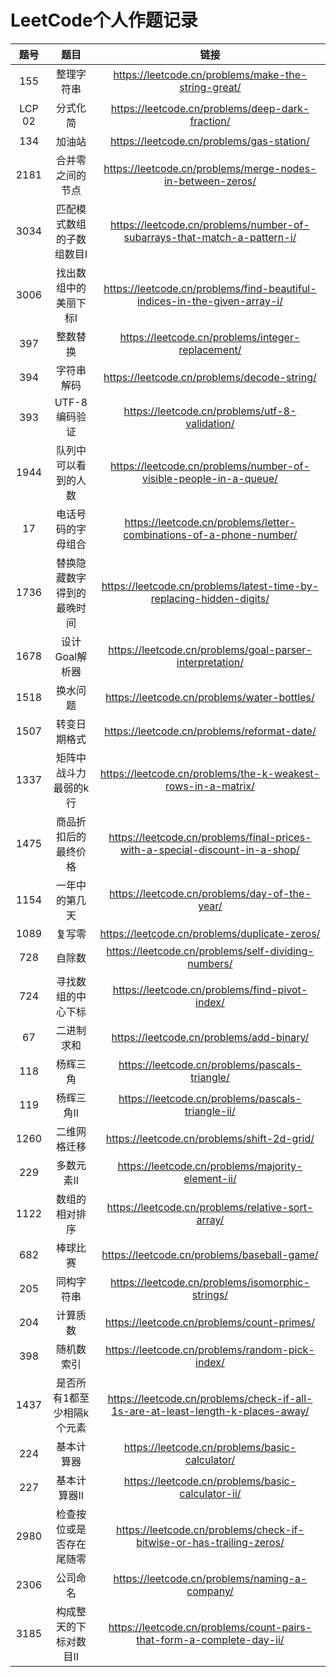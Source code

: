 # LeetCode个人作题记录

|   题号   |           题目            |                                             链接                                              |
|:------:|:-----------------------:|:-------------------------------------------------------------------------------------------:|
|  155   |          整理字符串          |                     https://leetcode.cn/problems/make-the-string-great/                     |
| LCP 02 |          分式化简           |                      https://leetcode.cn/problems/deep-dark-fraction/                       |
|  134   |           加油站           |                          https://leetcode.cn/problems/gas-station/                          |
|  2181  |        合并零之间的节点         |                 https://leetcode.cn/problems/merge-nodes-in-between-zeros/                  |
|  3034  |      匹配模式数组的子数组数目Ⅰ      |          https://leetcode.cn/problems/number-of-subarrays-that-match-a-pattern-i/           |
|  3006  |       找出数组中的美丽下标Ⅰ       |          https://leetcode.cn/problems/find-beautiful-indices-in-the-given-array-i/          |
|  397   |          整数替换           |                      https://leetcode.cn/problems/integer-replacement/                      |
|  394   |          字符串解码          |                         https://leetcode.cn/problems/decode-string/                         |
|  393   |       UTF-8 编码验证        |                       https://leetcode.cn/problems/utf-8-validation/                        |
|  1944  |       队列中可以看到的人数        |              https://leetcode.cn/problems/number-of-visible-people-in-a-queue/              |
|   17   |        电话号码的字母组合        |             https://leetcode.cn/problems/letter-combinations-of-a-phone-number/             |
|  1736  |      替换隐藏数字得到的最晚时间      |            https://leetcode.cn/problems/latest-time-by-replacing-hidden-digits/             |
|  1678  |        设计Goal解析器        |                  https://leetcode.cn/problems/goal-parser-interpretation/                   |
|  1518  |          换水问题           |                         https://leetcode.cn/problems/water-bottles/                         |
|  1507  |         转变日期格式          |                         https://leetcode.cn/problems/reformat-date/                         |
|  1337  |       矩阵中战斗力最弱的k行       |                https://leetcode.cn/problems/the-k-weakest-rows-in-a-matrix/                 |
|  1475  |       商品折扣后的最终价格        |        https://leetcode.cn/problems/final-prices-with-a-special-discount-in-a-shop/         |
|  1154  |         一年中的第几天         |                        https://leetcode.cn/problems/day-of-the-year/                        |
|  1089  |           复写零           |                        https://leetcode.cn/problems/duplicate-zeros/                        |
|  728   |           自除数           |                     https://leetcode.cn/problems/self-dividing-numbers/                     |
|  724   |        寻找数组的中心下标        |                       https://leetcode.cn/problems/find-pivot-index/                        |
|   67   |          二进制求和          |                          https://leetcode.cn/problems/add-binary/                           |
|  118   |          杨辉三角           |                       https://leetcode.cn/problems/pascals-triangle/                        |
|  119   |          杨辉三角Ⅱ          |                      https://leetcode.cn/problems/pascals-triangle-ii/                      |
|  1260  |         二维网格迁移          |                         https://leetcode.cn/problems/shift-2d-grid/                         |
|  229   |          多数元素Ⅱ          |                      https://leetcode.cn/problems/majority-element-ii/                      |
|  1122  |         数组的相对排序         |                      https://leetcode.cn/problems/relative-sort-array/                      |
|  682   |          棒球比赛           |                         https://leetcode.cn/problems/baseball-game/                         |
|  205   |          同构字符串          |                      https://leetcode.cn/problems/isomorphic-strings/                       |
|  204   |          计算质数           |                         https://leetcode.cn/problems/count-primes/                          |
|  398   |          随机数索引          |                       https://leetcode.cn/problems/random-pick-index/                       |
|  1437  |     是否所有1都至少相隔k个元素      |       https://leetcode.cn/problems/check-if-all-1s-are-at-least-length-k-places-away/       |
|  224   |          基本计算器          |                       https://leetcode.cn/problems/basic-calculator/                        |
|  227   |         基本计算器Ⅱ          |                      https://leetcode.cn/problems/basic-calculator-ii/                      |
|  2980  |      检查按位或是否存在尾随零       |            https://leetcode.cn/problems/check-if-bitwise-or-has-trailing-zeros/             |
|  2306  |          公司命名           |                       https://leetcode.cn/problems/naming-a-company/                        |
|  3185  |       构成整天的下标对数目Ⅱ       |            https://leetcode.cn/problems/count-pairs-that-form-a-complete-day-ii/            |

